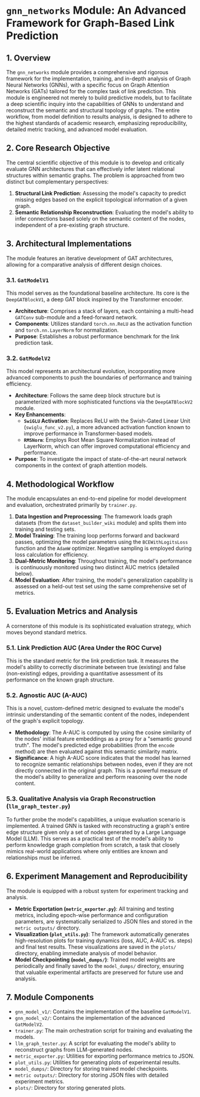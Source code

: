 # `gnn_networks` Module: An Advanced Framework for Graph-Based Link Prediction

## 1. Overview

The `gnn_networks` module provides a comprehensive and rigorous framework for the implementation, training, and in-depth analysis of Graph Neural Networks (GNNs), with a specific focus on Graph Attention Networks (GATs) tailored for the complex task of link prediction. This module is engineered not merely to build predictive models, but to facilitate a deep scientific inquiry into the capabilities of GNNs to understand and reconstruct the semantic and structural topology of graphs. The entire workflow, from model definition to results analysis, is designed to adhere to the highest standards of academic research, emphasizing reproducibility, detailed metric tracking, and advanced model evaluation.

## 2. Core Research Objective

The central scientific objective of this module is to develop and critically evaluate GNN architectures that can effectively infer latent relational structures within semantic graphs. The problem is approached from two distinct but complementary perspectives:

1.  **Structural Link Prediction**: Assessing the model's capacity to predict missing edges based on the explicit topological information of a given graph.
2.  **Semantic Relationship Reconstruction**: Evaluating the model's ability to infer connections based solely on the semantic content of the nodes, independent of a pre-existing graph structure.

## 3. Architectural Implementations

The module features an iterative development of GAT architectures, allowing for a comparative analysis of different design choices.

### 3.1. `GatModelV1`

This model serves as the foundational baseline architecture. Its core is the `DeepGATBlockV1`, a deep GAT block inspired by the Transformer encoder.

-   **Architecture**: Comprises a stack of layers, each containing a multi-head `GATConv` sub-module and a feed-forward network.
-   **Components**: Utilizes standard `torch.nn.ReLU` as the activation function and `torch.nn.LayerNorm` for normalization.
-   **Purpose**: Establishes a robust performance benchmark for the link prediction task.

### 3.2. `GatModelV2`

This model represents an architectural evolution, incorporating more advanced components to push the boundaries of performance and training efficiency.

-   **Architecture**: Follows the same deep block structure but is parameterized with more sophisticated functions via the `DeepGATBlockV2` module.
-   **Key Enhancements**:
    -   **`SwiGLU` Activation**: Replaces ReLU with the Swish-Gated Linear Unit (`swiglu_func_v2.py`), a more advanced activation function known to improve performance in Transformer-based models.
    -   **`RMSNorm`**: Employs Root Mean Square Normalization instead of LayerNorm, which can offer improved computational efficiency and performance.
-   **Purpose**: To investigate the impact of state-of-the-art neural network components in the context of graph attention models.

## 4. Methodological Workflow

The module encapsulates an end-to-end pipeline for model development and evaluation, orchestrated primarily by `trainer.py`.

1.  **Data Ingestion and Preprocessing**: The framework loads graph datasets (from the `dataset_builder_wiki` module) and splits them into training and testing sets.
2.  **Model Training**: The training loop performs forward and backward passes, optimizing the model parameters using the `BCEWithLogitsLoss` function and the `AdamW` optimizer. Negative sampling is employed during loss calculation for efficiency.
3.  **Dual-Metric Monitoring**: Throughout training, the model's performance is continuously monitored using two distinct AUC metrics (detailed below).
4.  **Model Evaluation**: After training, the model's generalization capability is assessed on a held-out test set using the same comprehensive set of metrics.

## 5. Evaluation Metrics and Analysis

A cornerstone of this module is its sophisticated evaluation strategy, which moves beyond standard metrics.

### 5.1. Link Prediction AUC (Area Under the ROC Curve)

This is the standard metric for the link prediction task. It measures the model's ability to correctly discriminate between true (existing) and false (non-existing) edges, providing a quantitative assessment of its performance on the known graph structure.

### 5.2. Agnostic AUC (A-AUC)

This is a novel, custom-defined metric designed to evaluate the model's intrinsic understanding of the semantic content of the nodes, independent of the graph's explicit topology.

-   **Methodology**: The A-AUC is computed by using the cosine similarity of the nodes' initial feature embeddings as a proxy for a "semantic ground truth". The model's predicted edge probabilities (from the `encode` method) are then evaluated against this semantic similarity matrix.
-   **Significance**: A high A-AUC score indicates that the model has learned to recognize semantic relationships between nodes, even if they are not directly connected in the original graph. This is a powerful measure of the model's ability to generalize and perform reasoning over the node content.

### 5.3. Qualitative Analysis via Graph Reconstruction (`llm_graph_tester.py`)

To further probe the model's capabilities, a unique evaluation scenario is implemented. A trained GNN is tasked with reconstructing a graph's entire edge structure given only a set of nodes generated by a Large Language Model (LLM). This serves as a practical test of the model's ability to perform knowledge graph completion from scratch, a task that closely mimics real-world applications where only entities are known and relationships must be inferred.

## 6. Experiment Management and Reproducibility

The module is equipped with a robust system for experiment tracking and analysis.

-   **Metric Exportation (`metric_exporter.py`)**: All training and testing metrics, including epoch-wise performance and configuration parameters, are systematically serialized to JSON files and stored in the `metric outputs/` directory.
-   **Visualization (`plot_utils.py`)**: The framework automatically generates high-resolution plots for training dynamics (loss, AUC, A-AUC vs. steps) and final test results. These visualizations are saved in the `plots/` directory, enabling immediate analysis of model behavior.
-   **Model Checkpointing (`model_dumps/`)**: Trained model weights are periodically and finally saved to the `model_dumps/` directory, ensuring that valuable experimental artifacts are preserved for future use and analysis.

## 7. Module Components

-   `gnn_model_v1/`: Contains the implementation of the baseline `GatModelV1`.
-   `gnn_model_v2/`: Contains the implementation of the advanced `GatModelV2`.
-   `trainer.py`: The main orchestration script for training and evaluating the models.
-   `llm_graph_tester.py`: A script for evaluating the model's ability to reconstruct graphs from LLM-generated nodes.
-   `metric_exporter.py`: Utilities for exporting performance metrics to JSON.
-   `plot_utils.py`: Utilities for generating plots of experimental results.
-   `model_dumps/`: Directory for storing trained model checkpoints.
-   `metric outputs/`: Directory for storing JSON files with detailed experiment metrics.
-   `plots/`: Directory for storing generated plots.